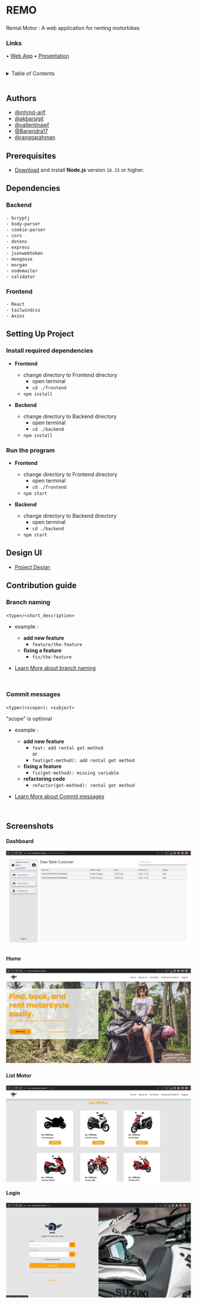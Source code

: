 # REMO

###
Rental Motor : A web application for renting motorbikes

###

### Links
• [Web App](https://remo-webapp.vercel.app/)
• [Presentation](https://docs.google.com/presentation/d/1sbC8MNsqek8TV56eBBEv8-_KwTuy9EOPWm0nYkzJT7Q/)

<br>

<details>
  <summary>Table of Contents</summary>
  <ol>
    <li><a href="#prerequisites">Prerequisites</a></li>
    <li><a href="#dependencies">Dependencies</a></li>
    <li><a href="#setting-up-project">Setting Up Project</a>
      <ul>
        <li><a href="#install-required-dependencies">Install required dependencies</a></li>
        <li><a href="#run-the-program">Run the program</a></li>
      </ul>
    </li>
    <li><a href="#design-ui">Design UI</a></li>
    <li><a href="#contribution-guide">Contribution guide</a>
      <ul>
        <li><a href="#branch-naming">Branch naming</a></li>
        <li><a href="#commit-messages">Commit messages</a></li>
      </ul>
    </li>
  </ol>
</details>
<br>

## Authors

- [@mhmd-arif](https://github.com/mhmd-arif)
- [@akbarsigit](https://github.com/akbarsigit)
- [@vallentinawf](https://github.com/vallentinawf)
- [@Banendra17](https://github.com/Banendra17)
- [@ranggarahman](https://github.com/ranggarahman)


## Prerequisites

- [Download](https://nodejs.org/en/download/) and install **Node.js** version `16.15` or higher.

## Dependencies

### Backend
  ```
  - bcryptj
  - body-parser
  - cookie-parser
  - cors
  - dotenv
  - express
  - jsonwebtoken
  - mongoose
  - morgan
  - nodemailer
  - validator
  ```
### Frontend
  ```
  - React
  - tailwindcss
  - Axios
  ```

## Setting Up Project

### Install required dependencies

  - **Frontend**
    - change directory to Frontend directory
      - open terminal
      - `cd ./frontend`
    - `npm install`

  - **Backend**
    - change directory to Backend directory
      - open terminal
      - `cd ./backend`
    - `npm install`

### Run the program

  - **Frontend**
    - change directory to Frontend directory
      - open terminal
      - `cd ./frontend`
    - `npm start`

  - **Backend**
    - change directory to Backend directory
      - open terminal
      - `cd ./backend`
    - `npm start`

## Design UI

- [Project Design](https://www.figma.com/file/nePn8DYvwP9pmw85Q0Gzv9/ReMo?node-id=0%3A1)

## Contribution guide

### Branch naming

`<type>/<short_description>`

  - example :
    - **add new feature**
      - `feature/the-feature`
    - **fixing a feature**
      - `fix/the-feature`

  - [Learn More about branch naming ](https://nvie.com/posts/a-successful-git-branching-model/)
  <br/>

### Commit messages
`<type>(<scope>): <subject>`

"scope" is optional

  - example :
    - **add new feature**
      - `feat: add rental get method`
      <br>or
      - `feat(get-method): add rental get method`
    - **fixing a feature**
      - `fix(get-method): missing variable`
    - **refactoring code**
      - `refactor(get-method): rental get method`

  - [Learn More about Commit messages](https://dev.to/i5han3/git-commit-message-convention-that-you-can-follow-1709)
  <br/>
 
## Screenshots

<h4>Dashboard</h4>

![App Screenshot](https://github.com/vallentinawf/group11/blob/main/ScreenshotDashboard.png)

<h4>Home</h4>

![App Screenshot](https://github.com/vallentinawf/group11/blob/main/ScreenshotHome.png)

<h4>List Motor</h4>

![App Screenshot](https://github.com/vallentinawf/group11/blob/main/ScreenshotList.png)

<h4>Login</h4>

![App Screenshot](https://github.com/vallentinawf/group11/blob/main/ScreenshotLogin.png)
  
